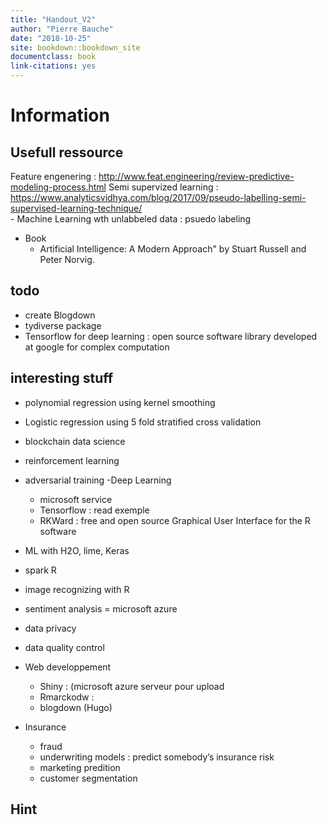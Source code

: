 ```yaml
--- 
title: "Handout_V2"
author: "Pierre Bauche"
date: "2018-10-25"
site: bookdown::bookdown_site
documentclass: book
link-citations: yes
---
```



# **Information**

## Usefull ressource
Feature engenering : http://www.feat.engineering/review-predictive-modeling-process.html
Semi supervized learning : https://www.analyticsvidhya.com/blog/2017/09/pseudo-labelling-semi-supervised-learning-technique/  
    - Machine Learning wth unlabbeled data : psuedo labeling
  
- Book 
    - Artificial Intelligence: A Modern Approach" by Stuart Russell and Peter Norvig.



## todo
  - create Blogdown
  - tydiverse package
  - Tensorflow for deep learning : open source software library developed at google for complex computation
  
## interesting stuff
  - polynomial regression using kernel smoothing
  - Logistic regression using 5 fold stratified cross validation
  - blockchain data science
  - reinforcement learning
  - adversarial training 
  -Deep Learning
    - microsoft service
    - Tensorflow  : read exemple
    - RKWard : free and open source Graphical User Interface for the R software
  - ML with H2O, lime, Keras
  - spark R
  - image recognizing with R
  - sentiment analysis = microsoft azure
  

- data privacy
- data quality control

- Web developpement
  - Shiny : (microsoft azure serveur pour upload
  - Rmarckodw : 
  - blogdown (Hugo)


- Insurance
  - fraud
  - underwriting models : predict somebody’s insurance risk
  - marketing predition
  - customer segmentation


## Hint
